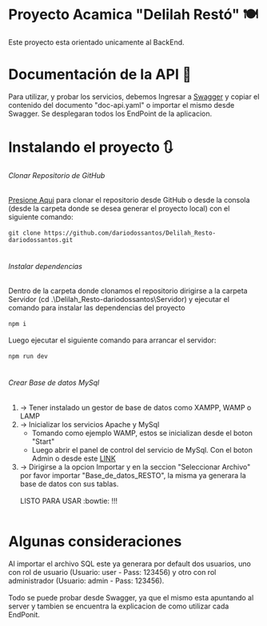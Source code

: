 # Proyecto Acamica "Delilah Restó" 🍽
Este proyecto esta orientado unicamente al BackEnd.

# Documentación de la API 📖
Para utilizar, y probar los servicios, debemos Ingresar a [Swagger](https://editor.swagger.io/) y copiar el contenido del documento "doc-api.yaml" o importar el mismo desde Swagger.
Se desplegaran todos los EndPoint de la aplicacion.


# Instalando el proyecto :arrows_clockwise:
###### Clonar Repositorio de GitHub
[Presione Aqui](https://github.com/dariodossantos/Delilah_Resto-dariodossantos.git) para clonar el repositorio desde GitHub o desde la consola (desde la carpeta donde se desea generar el proyecto local) con el siguiente comando: 
<br><br>
`git clone https://github.com/dariodossantos/Delilah_Resto-dariodossantos.git`
<br><br>
###### Instalar dependencias
Dentro de la carpeta donde clonamos el repositorio dirigirse a la carpeta Servidor (cd .\Delilah_Resto-dariodossantos\Servidor\) y ejecutar el comando para instalar las dependencias del proyecto
<br><br>
`npm i`
<br><br>
Luego ejecutar el siguiente comando para arrancar el servidor:
<br><br>
`npm run dev`
<br><br>
###### Crear Base de datos MySql
1) -> Tener instalado un gestor de base de datos como XAMPP, WAMP o LAMP
2) -> Inicializar los servicios Apache y MySql
    * Tomando como ejemplo WAMP, estos se inicializan desde el boton "Start"
    * Luego abrir el panel de control del servicio de MySql. Con el boton Admin o desde este [LINK](http://localhost/phpmyadmin/index.php)
3) -> Dirigirse a la opcion Importar y en la seccion "Seleccionar Archivo" por favor importar "Base_de_datos_RESTO", la misma ya generara la base de datos con sus tablas.
<br><br>
LISTO PARA USAR :bowtie: !!!
<br><br>
# Algunas consideraciones
Al importar el archivo SQL este ya generara por default dos usuarios, uno con rol de usuario (Usuario: user - Pass: 123456) y otro con rol administrador (Usuario: admin - Pass: 123456).
<br><br>
Todo se puede probar desde Swagger, ya que el mismo esta apuntando al server y tambien se encuentra la explicacion de como utilizar cada EndPonit.
